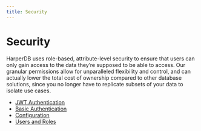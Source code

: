 ```yaml
---
title: Security
---
```


# Security

HarperDB uses role-based, attribute-level security to ensure that users can only gain access to the data they’re supposed to be able to access. Our granular permissions allow for unparalleled flexibility and control, and can actually lower the total cost of ownership compared to other database solutions, since you no longer have to replicate subsets of your data to isolate use cases.

* [JWT Authentication](./jwt-auth)
* [Basic Authentication](./basic-auth)
* [Configuration](./configuration)
* [Users and Roles](./users-and-roles)

